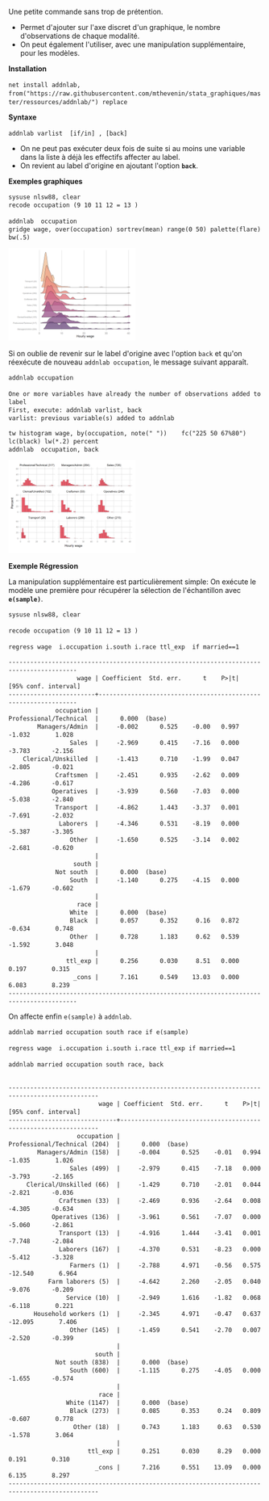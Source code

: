 
Une petite commande sans trop de prétention.  

* Permet d'ajouter sur l'axe discret d'un graphique, le nombre d'observations de chaque modalité.
* On peut également l'utiliser, avec une manipulation supplémentaire, pour les modèles.

**Installation**  

`net install addnlab, from("https://raw.githubusercontent.com/mthevenin/stata_graphiques/master/ressources/addnlab/") replace`


**Syntaxe**  

`addnlab varlist  [if/in] , [back]`

* On ne peut pas exécuter deux fois de suite si au moins une variable dans la liste à déjà les effectifs affecter au label. 
* On revient au label d'origine en ajoutant l'option **`back`**.

**Exemples graphiques**  

```{}
sysuse nlsw88, clear
recode occupation (9 10 11 12 = 13 )

addnlab  occupation 
gridge wage, over(occupation) sortrev(mean) range(0 50) palette(flare) bw(.5)
```

<img src="g1.png" width=50%>


Si on oublie de revenir sur le label d'origine avec l'option `back` et qu'on réexécute de nouveau `addnlab occupation`, le message suivant apparaît.

```{
addnlab occupation

One or more variables have already the number of observations added to label
First, execute: addnlab varlist, back
varlist: previous variable(s) added to addnlab
```

```{stata, eval=F}
tw histogram wage, by(occupation, note(" "))    fc("225 50 67%80") lc(black) lw(*.2) percent
addnlab  occupation, back
```

<img src="g2.png" width=50%>


**Exemple Régression**  

La manipulation supplémentaire est particulièrement simple: On exécute le modèle une première pour récupérer la sélection de l'échantillon avec **`e(sample)`**. 

```{}
sysuse nlsw88, clear

recode occupation (9 10 11 12 = 13 )

regress wage  i.occupation i.south i.race ttl_exp  if married==1
```

```{}
-----------------------------------------------------------------------------------------
                   wage | Coefficient  Std. err.      t    P>|t|     [95% conf. interval]
------------------------+----------------------------------------------------------------
             occupation |
Professional/Technical  |      0.000  (base)
        Managers/Admin  |     -0.002      0.525    -0.00   0.997       -1.032       1.028
                 Sales  |     -2.969      0.415    -7.16   0.000       -3.783      -2.156
    Clerical/Unskilled  |     -1.413      0.710    -1.99   0.047       -2.805      -0.021
             Craftsmen  |     -2.451      0.935    -2.62   0.009       -4.286      -0.617
            Operatives  |     -3.939      0.560    -7.03   0.000       -5.038      -2.840
             Transport  |     -4.862      1.443    -3.37   0.001       -7.691      -2.032
              Laborers  |     -4.346      0.531    -8.19   0.000       -5.387      -3.305
                 Other  |     -1.650      0.525    -3.14   0.002       -2.681      -0.620
                        |
                  south |
             Not south  |      0.000  (base)
                 South  |     -1.140      0.275    -4.15   0.000       -1.679      -0.602
                        |
                   race |
                 White  |      0.000  (base)
                 Black  |      0.057      0.352     0.16   0.872       -0.634       0.748
                 Other  |      0.728      1.183     0.62   0.539       -1.592       3.048
                        |
                ttl_exp |      0.256      0.030     8.51   0.000        0.197       0.315
                  _cons |      7.161      0.549    13.03   0.000        6.083       8.239
-----------------------------------------------------------------------------------------
```

On affecte enfin `e(sample)` à `addnlab`.  


```{}
addnlab married occupation south race if e(sample)

regress wage  i.occupation i.south i.race ttl_exp if married==1

addnlab married occupation south race, back
```

```{}

-----------------------------------------------------------------------------------------------
                         wage | Coefficient  Std. err.      t    P>|t|     [95% conf. interval]
------------------------------+----------------------------------------------------------------
                   occupation |
Professional/Technical (204)  |      0.000  (base)
        Managers/Admin (158)  |     -0.004      0.525    -0.01   0.994       -1.035       1.026
                 Sales (499)  |     -2.979      0.415    -7.18   0.000       -3.793      -2.165
     Clerical/Unskilled (66)  |     -1.429      0.710    -2.01   0.044       -2.821      -0.036
              Craftsmen (33)  |     -2.469      0.936    -2.64   0.008       -4.305      -0.634
            Operatives (136)  |     -3.961      0.561    -7.07   0.000       -5.060      -2.861
              Transport (13)  |     -4.916      1.444    -3.41   0.001       -7.748      -2.084
              Laborers (167)  |     -4.370      0.531    -8.23   0.000       -5.412      -3.328
                 Farmers (1)  |     -2.788      4.971    -0.56   0.575      -12.540       6.964
           Farm laborers (5)  |     -4.642      2.260    -2.05   0.040       -9.076      -0.209
                Service (10)  |     -2.949      1.616    -1.82   0.068       -6.118       0.221
       Household workers (1)  |     -2.345      4.971    -0.47   0.637      -12.095       7.406
                 Other (145)  |     -1.459      0.541    -2.70   0.007       -2.520      -0.399
                              |
                        south |
             Not south (838)  |      0.000  (base)
                 South (600)  |     -1.115      0.275    -4.05   0.000       -1.655      -0.574
                              |
                         race |
                White (1147)  |      0.000  (base)
                 Black (273)  |      0.085      0.353     0.24   0.809       -0.607       0.778
                  Other (18)  |      0.743      1.183     0.63   0.530       -1.578       3.064
                              |
                      ttl_exp |      0.251      0.030     8.29   0.000        0.191       0.310
                        _cons |      7.216      0.551    13.09   0.000        6.135       8.297
-----------------------------------------------------------------------------------------------

```







